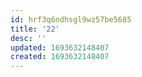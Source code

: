 ```yaml
---
id: hrf3q6ndhsgl9wz57be5685
title: '22'
desc: ''
updated: 1693632148407
created: 1693632148407
---
```


